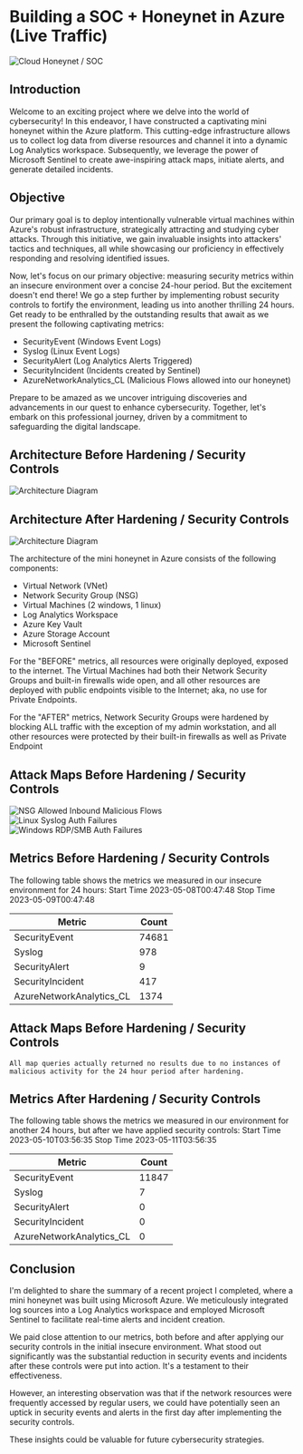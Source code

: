 # Building a SOC + Honeynet in Azure (Live Traffic)
![Cloud Honeynet / SOC](https://i.imgur.com/6jp3IxJ.png)

## Introduction

Welcome to an exciting project where we delve into the world of cybersecurity! In this endeavor, I have constructed a captivating mini honeynet within the Azure platform. This cutting-edge infrastructure allows us to collect log data from diverse resources and channel it into a dynamic Log Analytics workspace. Subsequently, we leverage the power of Microsoft Sentinel to create awe-inspiring attack maps, initiate alerts, and generate detailed incidents.

## Objective

Our primary goal is to deploy intentionally vulnerable virtual machines within Azure's robust infrastructure, strategically attracting and studying cyber attacks. Through this initiative, we gain invaluable insights into attackers' tactics and techniques, all while showcasing our proficiency in effectively responding and resolving identified issues.

Now, let's focus on our primary objective: measuring security metrics within an insecure environment over a concise 24-hour period. But the excitement doesn't end there! We go a step further by implementing robust security controls to fortify the environment, leading us into another thrilling 24 hours. Get ready to be enthralled by the outstanding results that await as we present the following captivating metrics:

- SecurityEvent (Windows Event Logs)
- Syslog (Linux Event Logs)
- SecurityAlert (Log Analytics Alerts Triggered)
- SecurityIncident (Incidents created by Sentinel)
- AzureNetworkAnalytics_CL (Malicious Flows allowed into our honeynet)

Prepare to be amazed as we uncover intriguing discoveries and advancements in our quest to enhance cybersecurity. Together, let's embark on this professional journey, driven by a commitment to safeguarding the digital landscape.

## Architecture Before Hardening / Security Controls
![Architecture Diagram](https://i.imgur.com/7ZaD7ej.png)

## Architecture After Hardening / Security Controls
![Architecture Diagram](https://i.imgur.com/To6V6XO.png)

The architecture of the mini honeynet in Azure consists of the following components:

- Virtual Network (VNet)
- Network Security Group (NSG)
- Virtual Machines (2 windows, 1 linux)
- Log Analytics Workspace
- Azure Key Vault
- Azure Storage Account
- Microsoft Sentinel

For the "BEFORE" metrics, all resources were originally deployed, exposed to the internet. The Virtual Machines had both their Network Security Groups and built-in firewalls wide open, and all other resources are deployed with public endpoints visible to the Internet; aka, no use for Private Endpoints.

For the "AFTER" metrics, Network Security Groups were hardened by blocking ALL traffic with the exception of my admin workstation, and all other resources were protected by their built-in firewalls as well as Private Endpoint

## Attack Maps Before Hardening / Security Controls
![NSG Allowed Inbound Malicious Flows](https://imgur.com/ZjjOyHf.png)<br>
![Linux Syslog Auth Failures](https://imgur.com/mvn6dSt.png)<br>
![Windows RDP/SMB Auth Failures](https://imgur.com/65qCW96.png)<br>

## Metrics Before Hardening / Security Controls

The following table shows the metrics we measured in our insecure environment for 24 hours:
Start Time 2023-05-08T00:47:48
Stop Time 2023-05-09T00:47:48

| Metric                   | Count
| ------------------------ | -----
| SecurityEvent            | 74681
| Syslog                   | 978
| SecurityAlert            | 9
| SecurityIncident         | 417
| AzureNetworkAnalytics_CL | 1374

## Attack Maps Before Hardening / Security Controls

```All map queries actually returned no results due to no instances of malicious activity for the 24 hour period after hardening.```

## Metrics After Hardening / Security Controls

The following table shows the metrics we measured in our environment for another 24 hours, but after we have applied security controls:
Start Time 2023-05-10T03:56:35
Stop Time	2023-05-11T03:56:35

| Metric                   | Count
| ------------------------ | -----
| SecurityEvent            | 11847
| Syslog                   | 7
| SecurityAlert            | 0
| SecurityIncident         | 0
| AzureNetworkAnalytics_CL | 0

## Conclusion

I'm delighted to share the summary of a recent project I completed, where a mini honeynet was built using Microsoft Azure. We meticulously integrated log sources into a Log Analytics workspace and employed Microsoft Sentinel to facilitate real-time alerts and incident creation.

We paid close attention to our metrics, both before and after applying our security controls in the initial insecure environment. What stood out significantly was the substantial reduction in security events and incidents after these controls were put into action. It's a testament to their effectiveness.

However, an interesting observation was that if the network resources were frequently accessed by regular users, we could have potentially seen an uptick in security events and alerts in the first day after implementing the security controls.

These insights could be valuable for future cybersecurity strategies.
